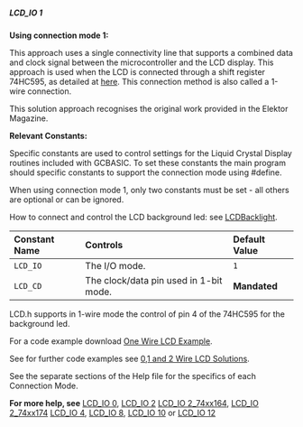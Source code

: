<div class="section">

<div class="titlepage">

<div>

<div>

##### <span id="lcd_io_1"></span>LCD\_IO 1

</div>

</div>

</div>

<span class="strong">**Using connection mode 1:**</span>

This approach uses a single connectivity line that supports a combined
data and clock signal between the microcontroller and the LCD display.
This approach is used when the LCD is connected through a shift register
74HC595, as detailed at
<a href="http://gcbasic.sourceforge.net/library/DIAGRAMS/1-Wire%20LCD/1-wire%20LCD%2074HC595%20for%20GCB.jpg" class="link">here</a>.
This connection method is also called a 1-wire connection.

This solution approach recognises the original work provided in the
Elektor Magazine.

<span class="strong">**Relevant Constants:**</span>

Specific constants are used to control settings for the Liquid Crystal
Display routines included with GCBASIC. To set these constants the main
program should specific constants to support the connection mode using
\#define.

When using connection mode 1, only two constants must be set - all
others are optional or can be ignored.

How to connect and control the LCD background led: see
<a href="lcdbacklight" class="link" title="LCDBacklight">LCDBacklight</a>.

<div class="informaltable">

| <span class="strong">**Constant Name**</span> | <span class="strong">**Controls**</span> | <span class="strong">**Default Value**</span> |
|:----------------------------------------------|:-----------------------------------------|:----------------------------------------------|
| `LCD_IO`                                      | The I/O mode.                            | `1`                                           |
| `LCD_CD`                                      | The clock/data pin used in 1-bit mode.   | <span class="strong">**Mandated**</span>      |

</div>

LCD.h supports in 1-wire mode the control of pin 4 of the 74HC595 for
the background led.

For a code example download
<a href="http://gcbasic.sourceforge.net/library/DEMO%20CODE/Demo%20code%20for%20lcd/Demo%20mode%201.gcb" class="link">One Wire LCD Example</a>.

See for further code examples see
<a href="http://github.com/Anobium/Great-Cow-BASIC-Demonstration-Sources/tree/master/LCD_Solutions" class="link">0,1 and 2 Wire LCD Solutions</a>.

See the separate sections of the Help file for the specifics of each
Connection Mode.

<span class="strong">**For more help, see**</span>
<a href="lcd_io_0" class="link" title="LCD_IO 0">LCD_IO 0</a>,
<a href="lcd_io_2" class="link" title="LCD_IO 2">LCD_IO 2</a>
<a href="lcd_io_2_74xx164" class="link" title="LCD_IO 2_74xx164">LCD_IO 2_74xx164</a>,
<a href="lcd_io_2_74xx174" class="link" title="LCD_IO 2_74xx174">LCD_IO 2_74xx174</a>
<a href="lcd_io_4" class="link" title="LCD_IO 4">LCD_IO 4</a>,
<a href="lcd_io_8" class="link" title="LCD_IO 8">LCD_IO 8</a>,
<a href="lcd_io_10" class="link" title="LCD_IO 10">LCD_IO 10</a>
or
<a href="lcd_io_12" class="link" title="LCD_IO 12">LCD_IO 12</a>

</div>
